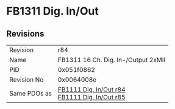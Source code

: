 # FB1311 Dig. In/Out

## Revisions
<table>
<tr>
<td>Revision</td>
<td>r84</td>
</tr>
<tr>
<td>Name</td>
<td>FB1311 16 Ch. Dig. In-/Output 2xMII</td>
</tr>
<tr>
<td>PID</td>
<td>0x051f0862</td>
</tr>
<tr>
<td>Revision No</td>
<td>0x0064008e</td>
</tr>
<tr>
<td>Same PDOs as</td>
<td><a href="FB1111+Dig.+In%2FOut.md">FB1111 Dig. In/Out r84</a><br/><a href="FB1111+Dig.+In%2FOut.md">FB1111 Dig. In/Out r85</a></td>
</tr>
</table>
